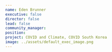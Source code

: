 ```yaml
---
name: Eden Brunner
executive: false
director: false
lead: false
community_manager: 
position:  
project: COVID and Climate, COVID South Korea  
image: ../assets/default_exec_image.png
---
```

